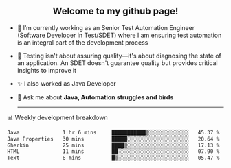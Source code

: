 <h2 align="center">Welcome to my github page!</h2>

- 🔭 I’m currently working as an Senior Test Automation Engineer (Software Developer in Test/SDET) where I am ensuring test automation is an integral part of the development process
- 🎩 Testing isn't about assuring quality—it's about diagnosing the state of an application. An SDET doesn't guarantee quality but provides critical insights to improve it
- ✨ I also worked as Java Developer
- 💬 Ask me about **Java, Automation struggles and birds**
  
  -------
  
📊 Weekly development breakdown

<!--START_SECTION:waka-->

```txt
Java              1 hr 6 mins     ███████████▒░░░░░░░░░░░░░   45.37 %
Java Properties   30 mins         █████░░░░░░░░░░░░░░░░░░░░   20.64 %
Gherkin           25 mins         ████▒░░░░░░░░░░░░░░░░░░░░   17.13 %
HTML              11 mins         ██░░░░░░░░░░░░░░░░░░░░░░░   07.90 %
Text              8 mins          █▒░░░░░░░░░░░░░░░░░░░░░░░   05.47 %
```

<!--END_SECTION:waka-->
